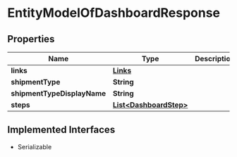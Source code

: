 

# EntityModelOfDashboardResponse


## Properties

| Name | Type | Description | Notes |
|------------ | ------------- | ------------- | -------------|
|**links** | [**Links**](Links.md) |  |  [optional] |
|**shipmentType** | **String** |  |  [optional] |
|**shipmentTypeDisplayName** | **String** |  |  [optional] |
|**steps** | [**List&lt;DashboardStep&gt;**](DashboardStep.md) |  |  [optional] |


## Implemented Interfaces

* Serializable


